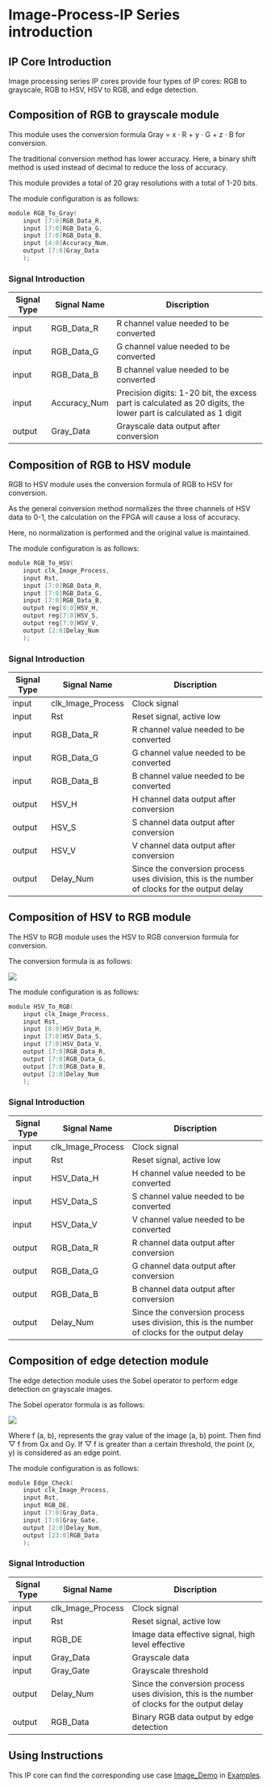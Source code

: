 # Image-Process-IP Series introduction

## IP Core Introduction

Image processing series IP cores provide four types of IP cores: RGB to grayscale, RGB to HSV, HSV to RGB, and edge detection.

## Composition of RGB to grayscale module

This module uses the conversion formula Gray = x · R + y · G + z · B for conversion.

The traditional conversion method has lower accuracy. Here, a binary shift method is used instead of decimal to reduce the loss of accuracy.

This module provides a total of 20 gray resolutions with a total of 1-20 bits.

The module configuration is as follows:

```c
module RGB_To_Gray(
    input [7:0]RGB_Data_R,         
    input [7:0]RGB_Data_G,  
    input [7:0]RGB_Data_B,  
    input [4:0]Accuracy_Num,  
    output [7:0]Gray_Data   
    );
```
### Signal Introduction
  
| **Signal Type**    | **Signal Name**    | **Discription** |
| ----------- | ----------- | -------- |
| input | RGB_Data_R      | R channel value needed to be converted |
| input | RGB_Data_G      | G channel value needed to be converted       |
| input | RGB_Data_B      | B channel value needed to be converted       |
| input | Accuracy_Num    | Precision digits: 1-20 bit, the excess part is calculated as 20 digits, the lower part is calculated as 1 digit       |
| output | Gray_Data      | Grayscale data output after conversion     |

## Composition of RGB to HSV module

RGB to HSV module uses the conversion formula of RGB to HSV for conversion.

As the general conversion method normalizes the three channels of HSV data to 0-1, the calculation on the FPGA will cause a loss of accuracy.

Here, no normalization is performed and the original value is maintained.

The module configuration is as follows:

```c
module RGB_To_HSV(
    input clk_Image_Process,
    input Rst,
    input [7:0]RGB_Data_R,
    input [7:0]RGB_Data_G,
    input [7:0]RGB_Data_B,
    output reg[8:0]HSV_H,
    output reg[7:0]HSV_S,
    output reg[7:0]HSV_V,
    output [2:0]Delay_Num
    );
```

### Signal Introduction
  
| **Signal Type**    | **Signal Name**    | **Discription** |
| ----------- | ----------- | -------- |
| input | clk_Image_Process | Clock signal |
| input | Rst             | Reset signal, active low       |
| input | RGB_Data_R      | R channel value needed to be converted |
| input | RGB_Data_G      | G channel value needed to be converted       |
| input | RGB_Data_B      | B channel value needed to be converted       |
| output | HSV_H           | H channel data output after conversion     |
| output | HSV_S           | S channel data output after conversion     |
| output | HSV_V           | V channel data output after conversion     |
| output | Delay_Num       | Since the conversion process uses division, this is the number of clocks for the output delay     |

## Composition of HSV to RGB module

The HSV to RGB module uses the HSV to RGB conversion formula for conversion.

The conversion formula is as follows:

![](/Examples/Images/HSV2RGB-IP.png)

The module configuration is as follows:

```c
module HSV_To_RGB(
    input clk_Image_Process,
    input Rst,
    input [8:0]HSV_Data_H,
    input [7:0]HSV_Data_S,
    input [7:0]HSV_Data_V,
    output [7:0]RGB_Data_R,
    output [7:0]RGB_Data_G,
    output [7:0]RGB_Data_B,
    output [2:0]Delay_Num
    );
```

### Signal Introduction
  
| **Signal Type**    | **Signal Name**    | **Discription** |
| ----------- | ----------- | -------- |
| input | clk_Image_Process |  Clock signal |
| input | Rst             | Reset signal, active low       |
| input | HSV_Data_H      | H channel value needed to be converted |
| input | HSV_Data_S      | S channel value needed to be converted       |
| input | HSV_Data_V      | V channel value needed to be converted       |
| output | RGB_Data_R      | R channel data output after conversion     |
| output | RGB_Data_G      | G channel data output after conversion     |
| output | RGB_Data_B      | B channel data output after conversion     |
| output | Delay_Num       | Since the conversion process uses division, this is the number of clocks for the output delay     |

## Composition of edge detection module

The edge detection module uses the Sobel operator to perform edge detection on grayscale images.

The Sobel operator formula is as follows:

![](/Examples/Images/Edge-Check-IP.png)


Where f (a, b), represents the gray value of the image (a, b) point. Then find ▽ f from Gx and Gy. If ▽ f is greater than a certain threshold, the point (x, y) is considered as an edge point.

The module configuration is as follows:

```c
module Edge_Check(
    input clk_Image_Process,
    input Rst,
    input RGB_DE,
    input [7:0]Gray_Data,
    input [7:0]Gray_Gate,
    output [2:0]Delay_Num,
    output [23:0]RGB_Data
    );
```

### Signal Introduction
  
| **Signal Type**    | **Signal Name**    | **Discription** |
| ----------- | ----------- | -------- |
| input | clk_Image_Process | Clock signal |
| input | Rst               | Reset signal, active low       |
| input | RGB_DE            | Image data effective signal, high level effective |
| input | Gray_Data         | Grayscale data       |
| input | Gray_Gate         | Grayscale threshold       |
| output | Delay_Num         | Since the conversion process uses division, this is the number of clocks for the output delay     |
| output | RGB_Data          | Binary RGB data output by edge detection     |

## Using Instructions

This IP core can find the corresponding use case [Image_Demo](/Examples/FPGA/4.Module-Interface/MIPI-Camera-Interface) in [Examples](/Examples).


